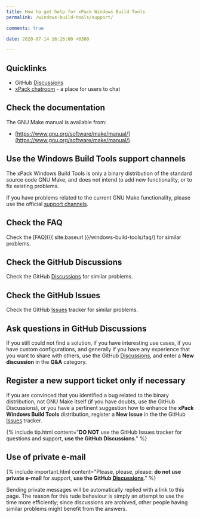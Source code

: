 ```yaml
---
title: How to get help for xPack Windows Build Tools
permalink: /windows-build-tools/support/

comments: true

date: 2020-07-14 16:26:00 +0300

---
```


## Quicklinks

- GitHub [Discussions](https://github.com/xpack-dev-tools/windows-build-tools-xpack/discussions/)
- [xPack chatroom](https://gitter.im/xpack/) - a place for users to chat

## Check the documentation

The GNU Make manual is available from:

- [https://www.gnu.org/software/make/manual/](https://www.gnu.org/software/make/manual/)

## Use the Windows Build Tools support channels

The xPack Windows Build Tools is only a binary distribution of
the standard source code
GNU Make, and does not intend to add new functionality, or to fix existing
problems.

If you have problems related to the current GNU Make functionality, please
use the official [support channels](http://savannah.gnu.org/projects/make/).

## Check the FAQ

Check the [FAQ]({{ site.baseurl }}/windows-build-tools/faq/)
for similar problems.

## Check the GitHub Discussions

Check the GitHub [Discussions](https://github.com/xpack-dev-tools/windows-build-tools-xpack/discussions/) for
similar problems.

## Check the GitHub Issues

Check the GitHub
[Issues](https://github.com/xpack-dev-tools/windows-build-tools-xpack/issues/)
tracker for similar problems.

## Ask questions in GitHub Discussions

If you still could not find a solution, if you have interesting use
cases, if you have custom configurations, and generally if you have
any experience that you want to share with others, use the GitHub
[Discussions](https://github.com/xpack-dev-tools/windows-build-tools-xpack/discussions/),
and enter a **New discussion** in the **Q&A** category.

## Register a new support ticket only if necessary

If you are convinced that you identified a bug related to the binary
distribution, not GNU Make itself (if you have doubts, use the GitHub Discussions),
or you have a pertinent suggestion how to enhance the **xPack Windows Build Tools**
distribution, register a **New Issue** in the the GitHub
[Issues](https://github.com/xpack-dev-tools/windows-build-tools-xpack/issues/)
tracker.

{% include tip.html content="**DO NOT** use the GitHub Issues tracker
for questions and support, **use the GitHub Discussions**." %}

## Use of private e-mail

{% include important.html content="Please, please, please: **do not use
private e-mail** for support, **use the GitHub
[Discussions](https://github.com/xpack-dev-tools/windows-build-tools-xpack/discussions/)**." %}

Sending private messages will be automatically replied with
a link to this page.
The reason for this rude behaviour is simply an attempt to use
the time more efficiently; since discussions are archived, other people
having similar problems might benefit from the answers.
